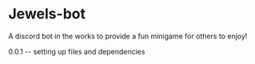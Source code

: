 # Jewels-bot
A discord bot in the works to provide a fun minigame for others to enjoy!

0.0.1 -- setting up files and dependencies
